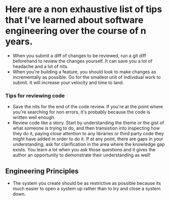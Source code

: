 # Here are a non exhaustive list of tips that I've learned about software engineering over the course of n years.

* When you submit a diff of changes to be reviewed, run a git diff beforehand to review the changes yourself.
It can save you a lot of headache and a lot of nits.
* When you're building a feature, you should look to make changes as incrementally as possible.
Go for the smallest unit of individual work to submit. It will increase your velocity and time to land.


### Tips for reviewing code
* Save the nits for the end of the code review. If you're at the point where you're searching for
non errors, it's probably because the code is written well enough.
* Review code like a story. Start by understanding the theme or
the gist of what someone is trying to do, and then transistion into inspecting
how they do it, paying close attention to any libraries or third party code they
might have added in order to do it. If at any point, there are gaps in your
understanding, ask for clarification in the area where the knowledge gap exists.
You learn a lot when you ask those questions and it gives the author an opportunity
to demonstrate their understanding as well!

## Engineering Principles
* The system you create should be as restrictive as possible because its much easier to open a system up rather than to try and close a system down.
